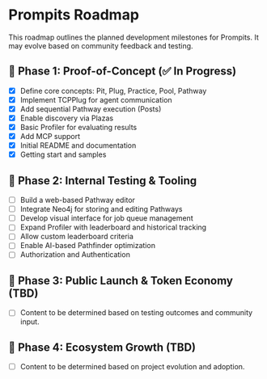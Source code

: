 # Prompits Roadmap

This roadmap outlines the planned development milestones for Prompits. It may evolve based on community feedback and testing.

## 🔹 Phase 1: Proof-of-Concept (✅ In Progress)
- [x] Define core concepts: Pit, Plug, Practice, Pool, Pathway
- [x] Implement TCPPlug for agent communication
- [x] Add sequential Pathway execution (Posts)
- [x] Enable discovery via Plazas
- [x] Basic Profiler for evaluating results
- [x] Add MCP support
- [x] Initial README and documentation
- [x] Getting start and samples

## 🔹 Phase 2: Internal Testing & Tooling
- [ ] Build a web-based Pathway editor
- [ ] Integrate Neo4j for storing and editing Pathways
- [ ] Develop visual interface for job queue management
- [ ] Expand Profiler with leaderboard and historical tracking
- [ ] Allow custom leaderboard criteria
- [ ] Enable AI-based Pathfinder optimization
- [ ] Authorization and Authentication

## 🔹 Phase 3: Public Launch & Token Economy (TBD)
- [ ] Content to be determined based on testing outcomes and community input.

## 🔹 Phase 4: Ecosystem Growth (TBD)
- [ ] Content to be determined based on project evolution and adoption.
